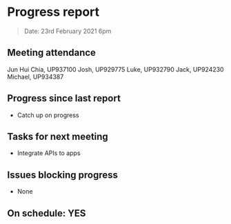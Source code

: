 # Progress report

> Date: 23rd February 2021 6pm

## Meeting attendance

Jun Hui Chia, UP937100
Josh, UP929775
Luke, UP932790
Jack, UP924230
Michael, UP934387

## Progress since last report

* Catch up on progress

## Tasks for next meeting

* Integrate APIs to apps

## Issues blocking progress

* None

## On schedule: YES
